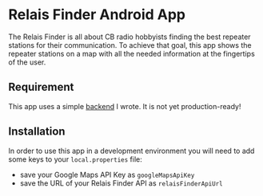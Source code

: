 # Relais Finder Android App
The Relais Finder is all about CB radio hobbyists finding the best repeater stations for their communication.
To achieve that goal, this app shows the repeater stations on a map with all the needed information at the fingertips of the user.

## Requirement
This app uses a simple [backend](https://github.com/Ruesa18/Relais-Finder-Backend) I wrote. It is not yet production-ready!

## Installation
In order to use this app in a development environment you will need to add some keys to your `local.properties` file:
- save your Google Maps API Key as `googleMapsApiKey`
- save the URL of your Relais Finder API as `relaisFinderApiUrl`